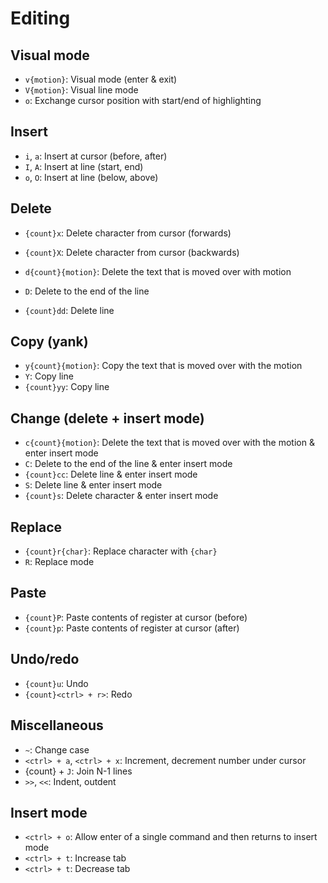 # Editing

## Visual mode

- `v{motion}`: Visual mode (enter & exit)
- `V{motion}`: Visual line mode
- `o`: Exchange cursor position with start/end of highlighting

## Insert

- `i`, `a`: Insert at cursor (before, after)
- `I`, `A`: Insert at line (start, end)
- `o`, `O`: Insert at line (below, above)

## Delete

- `{count}x`: Delete character from cursor (forwards)
- `{count}X`: Delete character from cursor (backwards)

- `d{count}{motion}`: Delete the text that is moved over with motion
- `D`: Delete to the end of the line
- `{count}dd`: Delete line

## Copy (yank)

- `y{count}{motion}`: Copy the text that is moved over with the motion
- `Y`: Copy line
- `{count}yy`: Copy line

## Change (delete + insert mode)

- `c{count}{motion}`: Delete the text that is moved over with the motion & enter insert mode
- `C`: Delete to the end of the line & enter insert mode
- `{count}cc`: Delete line & enter insert mode
- `S`: Delete line & enter insert mode
- `{count}s`: Delete character & enter insert mode

## Replace

- `{count}r{char}`: Replace character with `{char}`
- `R`: Replace mode

## Paste

- `{count}P`: Paste contents of register at cursor (before)
- `{count}p`: Paste contents of register at cursor (after)

## Undo/redo

- `{count}u`: Undo
- `{count}<ctrl> + r>`: Redo

## Miscellaneous

- `~`: Change case
- `<ctrl> + a`, `<ctrl> + x`: Increment, decrement number under cursor
- {count} + `J`: Join N-1 lines
- `>>`, `<<`: Indent, outdent

## Insert mode

- `<ctrl> + o`: Allow enter of a single command and then returns to insert mode
- `<ctrl> + t`: Increase tab
- `<ctrl> + t`: Decrease tab
